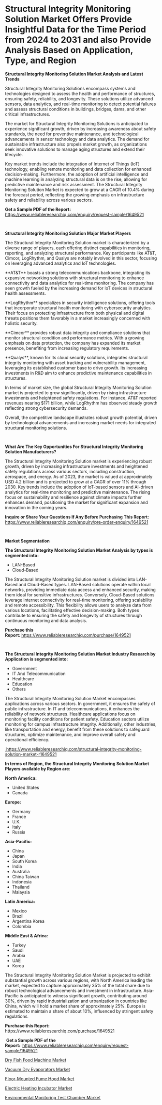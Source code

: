 <p><h1>Structural Integrity Monitoring Solution Market Offers Provide Insightful Data for the Time Period from 2024 to 2031 and also Provide Analysis Based on Application, Type, and Region</h1></p><p><strong>Structural Integrity Monitoring Solution Market Analysis and Latest Trends</strong></p>
<p><p>Structural Integrity Monitoring Solutions encompass systems and technologies designed to assess the health and performance of structures, ensuring safety, reliability, and longevity. These solutions utilize advanced sensors, data analytics, and real-time monitoring to detect potential failures and assess structural conditions in buildings, bridges, dams, and other critical infrastructures.</p><p>The market for Structural Integrity Monitoring Solutions is anticipated to experience significant growth, driven by increasing awareness about safety standards, the need for preventive maintenance, and technological advancements in sensor technology and data analytics. The demand for sustainable infrastructure also propels market growth, as organizations seek innovative solutions to manage aging structures and extend their lifecycle.</p><p>Key market trends include the integration of Internet of Things (IoT) technology, enabling remote monitoring and data collection for enhanced decision-making. Furthermore, the adoption of artificial intelligence and machine learning in analyzing structural data is on the rise, allowing for predictive maintenance and risk assessment. The Structural Integrity Monitoring Solution Market is expected to grow at a CAGR of 10.4% during the forecast period, reflecting the growing emphasis on infrastructure safety and reliability across various sectors.</p></p>
<p><strong>Get a Sample PDF of the Report:&nbsp;</strong> <a href="https://www.reliableresearchiq.com/enquiry/request-sample/1649521?utm_campaign=1521&utm_medium=2&utm_source=Github&utm_content=ia&utm_term=15102024&utm_id=structural-integrity-monitoring-solution">https://www.reliableresearchiq.com/enquiry/request-sample/1649521</a></p>
<p>&nbsp;</p>
<p><strong>Structural Integrity Monitoring Solution Major Market Players</strong></p>
<p><p>The Structural Integrity Monitoring Solution market is characterized by a diverse range of players, each offering distinct capabilities in monitoring, reporting, and analyzing structural performance. Key participants like AT&T, Cimcor, LogRhythm, and Qualys are notably involved in this sector, focusing on leveraging advanced analytics and IoT technologies.</p><p>**AT&T** boasts a strong telecommunications backbone, integrating its expansive networking solutions with structural monitoring to enhance connectivity and data analytics for real-time monitoring. The company has seen growth fueled by the increasing demand for IoT devices in structural health assessments.</p><p>**LogRhythm** specializes in security intelligence solutions, offering tools that incorporate structural health monitoring with cybersecurity analytics. Their focus on protecting infrastructure from both physical and digital threats positions them favorably in a market increasingly concerned with holistic security.</p><p>**Cimcor** provides robust data integrity and compliance solutions that monitor structural condition and performance metrics. With a growing emphasis on data protection, the company has expanded its market presence, benefiting from increasing regulatory requirements.</p><p>**Qualys**, known for its cloud security solutions, integrates structural integrity monitoring with asset tracking and vulnerability management, leveraging its established customer base to drive growth. Its increasing investments in R&D aim to enhance predictive maintenance capabilities in structures.</p><p>In terms of market size, the global Structural Integrity Monitoring Solution market is projected to grow significantly, driven by rising infrastructure investments and heightened safety regulations. For instance, AT&T reported revenues nearing $171 billion, while LogRhythm has observed steady growth reflecting strong cybersecurity demands. </p><p>Overall, the competitive landscape illustrates robust growth potential, driven by technological advancements and increasing market needs for integrated structural monitoring solutions.</p></p>
<p>&nbsp;</p>
<p><strong>What Are The Key Opportunities For Structural Integrity Monitoring Solution Manufacturers?</strong></p>
<p><p>The Structural Integrity Monitoring Solution market is experiencing robust growth, driven by increasing infrastructure investments and heightened safety regulations across various sectors, including construction, aerospace, and energy. As of 2023, the market is valued at approximately USD 4.2 billion and is projected to grow at a CAGR of over 11% through 2030. Key trends include the adoption of IoT-based sensors and AI-driven analytics for real-time monitoring and predictive maintenance. The rising focus on sustainability and resilience against climate impacts further enhances demand, positioning the market for significant expansion and innovation in the coming years.</p></p>
<p><strong>Inquire or Share Your Questions If Any Before Purchasing This Report:</strong> <a href="https://www.reliableresearchiq.com/enquiry/pre-order-enquiry/1649521?utm_campaign=1521&utm_medium=2&utm_source=Github&utm_content=ia&utm_term=15102024&utm_id=structural-integrity-monitoring-solution">https://www.reliableresearchiq.com/enquiry/pre-order-enquiry/1649521</a></p>
<p>&nbsp;</p>
<p><strong>Market Segmentation</strong></p>
<p><strong>The Structural Integrity Monitoring Solution Market Analysis by types is segmented into:</strong></p>
<p><ul><li>LAN-Based</li><li>Cloud-Based</li></ul></p>
<p><p>The Structural Integrity Monitoring Solution market is divided into LAN-Based and Cloud-Based types. LAN-Based solutions operate within local networks, providing immediate data access and enhanced security, making them ideal for sensitive infrastructures. Conversely, Cloud-Based solutions leverage internet connectivity for real-time monitoring, offering scalability and remote accessibility. This flexibility allows users to analyze data from various locations, facilitating effective decision-making. Both types contribute to ensuring the safety and longevity of structures through continuous monitoring and data analysis.</p></p>
<p><strong>Purchase this Report:&nbsp;</strong><a href="https://www.reliableresearchiq.com/purchase/1649521?utm_campaign=1521&utm_medium=2&utm_source=Github&utm_content=ia&utm_term=15102024&utm_id=structural-integrity-monitoring-solution">https://www.reliableresearchiq.com/purchase/1649521</a></p>
<p>&nbsp;</p>
<p><strong>The Structural Integrity Monitoring Solution Market Industry Research by Application is segmented into:</strong></p>
<p><ul><li>Government</li><li>IT And Telecommunication</li><li>Healthcare</li><li>Education</li><li>Others</li></ul></p>
<p><p>The Structural Integrity Monitoring Solution Market encompasses applications across various sectors. In government, it ensures the safety of public infrastructure. In IT and telecommunications, it enhances the reliability of network structures. Healthcare applications focus on monitoring facility conditions for patient safety. Education sectors utilize monitoring for campus infrastructure integrity. Additionally, other industries, like transportation and energy, benefit from these solutions to safeguard structures, optimize maintenance, and improve overall safety and operational efficiency.</p></p>
<p><a href="https://www.reliableresearchiq.com/structural-integrity-monitoring-solution-market-r1649521?utm_campaign=1521&utm_medium=2&utm_source=Github&utm_content=ia&utm_term=15102024&utm_id=structural-integrity-monitoring-solution">&nbsp;https://www.reliableresearchiq.com/structural-integrity-monitoring-solution-market-r1649521</a></p>
<p><strong>In terms of Region, the Structural Integrity Monitoring Solution Market Players available by Region are:</strong></p>
<p>
    <p> <strong> North America: </strong>
        <ul>
            <li>United States</li>
            <li>Canada</li>
        </ul>
        </p> 
    <p> <strong> Europe: </strong>
        <ul>
            <li>Germany</li>
            <li>France</li>
            <li>U.K.</li>
            <li>Italy</li>
            <li>Russia</li>
        </ul>
        </p> 
    <p> <strong> Asia-Pacific: </strong>
        <ul>
            <li>China</li>
            <li>Japan</li>
            <li>South Korea</li>
            <li>India</li>
            <li>Australia</li>
            <li>China Taiwan</li>
            <li>Indonesia</li>
            <li>Thailand</li>
            <li>Malaysia</li>
        </ul>
        </p> 
    <p> <strong> Latin America: </strong>
        <ul>
            <li>Mexico</li>
            <li>Brazil</li>
            <li>Argentina Korea</li>
            <li>Colombia</li>
        </ul>
        </p> 
    <p> <strong> Middle East & Africa: </strong>
        <ul>
            <li>Turkey</li>
            <li>Saudi</li>
            <li>Arabia</li>
            <li>UAE</li>
            <li>Korea</li>
        </ul>
    </p>
    </p>
<p><p>The Structural Integrity Monitoring Solution Market is projected to exhibit substantial growth across various regions, with North America leading the market, expected to capture approximately 35% of the total share due to robust technological advancements and investment in infrastructure. Asia-Pacific is anticipated to witness significant growth, contributing around 30%, driven by rapid industrialization and urbanization in countries like China, which will hold a market share of approximately 25%. Europe is estimated to maintain a share of about 10%, influenced by stringent safety regulations.</p></p>
<p><strong>Purchase this Report: </strong><a href="https://www.reliableresearchiq.com/purchase/1649521?utm_campaign=1521&utm_medium=2&utm_source=Github&utm_content=ia&utm_term=15102024&utm_id=structural-integrity-monitoring-solution">https://www.reliableresearchiq.com/purchase/1649521</a></p>
<p>&nbsp;<strong>Get a Sample PDF of the Report:&nbsp;&nbsp;</strong><a href="https://www.reliableresearchiq.com/enquiry/request-sample/1649521?utm_campaign=1521&utm_medium=2&utm_source=Github&utm_content=ia&utm_term=15102024&utm_id=structural-integrity-monitoring-solution">https://www.reliableresearchiq.com/enquiry/request-sample/1649521</a></p>
<p><strong></strong></p>
<p><p><a href="https://www.linkedin.com/pulse/dry-fish-food-machine-market-research-report-2024-2031-see-market-a8bpe?trk=public_post_embed_feed-article-content&utm_campaign=1521&utm_medium=2&utm_source=Github&utm_content=ia&utm_term=15102024&utm_id=structural-integrity-monitoring-solution">Dry Fish Food Machine Market</a></p><p><a href="https://www.linkedin.com/pulse/vacuum-dry-evaporators-market-growth-outlook-from-2024-2031-kll0e?trk=public_post_embed_feed-article-content&utm_campaign=1521&utm_medium=2&utm_source=Github&utm_content=ia&utm_term=15102024&utm_id=structural-integrity-monitoring-solution">Vacuum Dry Evaporators Market</a></p><p><a href="https://www.linkedin.com/pulse/future-ready-strategic-insights-global-floor-mounted-fume-m2hwe?trk=public_post_embed_feed-article-content&utm_campaign=1521&utm_medium=2&utm_source=Github&utm_content=ia&utm_term=15102024&utm_id=structural-integrity-monitoring-solution">Floor-Mounted Fume Hood Market</a></p><p><a href="https://www.linkedin.com/pulse/electric-heating-incubator-industry-forecast-market-shifts-strategic-ydhqf?utm_campaign=1521&utm_medium=2&utm_source=Github&utm_content=ia&utm_term=15102024&utm_id=structural-integrity-monitoring-solution">Electric Heating Incubator Market</a></p><p><a href="https://www.linkedin.com/pulse/environmental-monitoring-test-chamber-market-research-report-0zqwe?trk=public_post_embed_feed-article-content&utm_campaign=1521&utm_medium=2&utm_source=Github&utm_content=ia&utm_term=15102024&utm_id=structural-integrity-monitoring-solution">Environmental Monitoring Test Chamber Market</a></p></p>